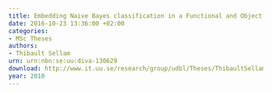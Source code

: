 ```yaml
---
title: Embedding Naive Bayes classification in a Functional and Object Oriented DBMS
date: 2016-10-23 13:36:00 +02:00
categories:
- MSc Theses
authors:
- Thibault Sellam
urn: urn:nbn:se:uu:diva-130629
download: http://www.it.uu.se/research/group/udbl/Theses/ThibaultSellamMSc.pdf
year: 2010
---
```

